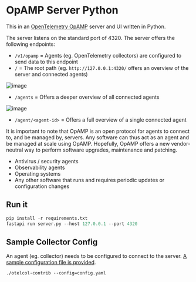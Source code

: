 # OpAMP Server Python

This in an [OpenTelemetry OpAMP](https://opentelemetry.io/docs/specs/opamp/) server and UI written in Python.

The server listens on the standard port of 4320.
The server offers the following endpoints:

* `/v1/opamp` = Agents (eg. OpenTelemetry collectors) are configured to send data to this endpoint
* `/` = The root path (eg. `http://127.0.0.1:4320/` offers an overview of the server and connected agents)
  
![image](https://github.com/user-attachments/assets/3b953c61-2b76-4173-b9ea-1e846f856a6c)

* `/agents` = Offers a deeper overview of all connected agents

![image](https://github.com/user-attachments/assets/2ee44967-deff-46d7-8247-b05db4a5226a)

* `/agent/<agent-id>` = Offers a full overview of a single connected agent

It is important to note that OpAMP is an open protocol for agents to connect to, and be managed by, servers. Any software can thus act as an agent and be managed at scale using OpAMP.
Hopefully, OpAMP offers a new vendor-neutral way to perform software upgrades, maintenance and patching.

- Antivirus / security agents
- Observability agents
- Operating systems
- Any other software that runs and requires periodic updates or configuration changes

## Run it

```py
pip install -r requirements.txt
fastapi run server.py --host 127.0.0.1 --port 4320
```

## Sample Collector Config
An agent (eg. collector) needs to be configured to connect to the server. [A sample configuration file is provided](https://github.com/agardnerIT/opamp-server-py/blob/main/collector/config.yaml).

```
./otelcol-contrib --config=config.yaml
```
